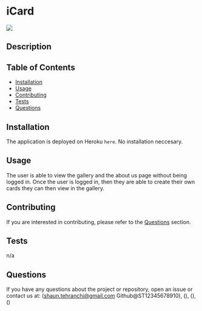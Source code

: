 # iCard
<img src="https://img.shields.io/badge/License-MIT-blue.svg">

## Description
 

## Table of Contents
- [Installation](#installation)
- [Usage](#usage)
- [Contributing](#contributing)
- [Tests](#tests)
- [Questions](#questions)
## Installation
The application is deployed on Heroku <code>here</code>. No installation neccesary.
## Usage
 The user is able to view the gallery and the about us page without being logged in. Once the user is logged in, then they are able to create their own cards they can then view in the gallery.
## Contributing
 If you are interested in contributing, please refer to the [Questions](#questions) section.
## Tests
 n/a
## Questions
If you have any questions about the project or repository, open an issue or contact us at: (shaun.tehranchi@gmail.com Github@ST12345678910), (), (), ()
